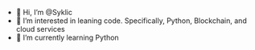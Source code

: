 - 👋 Hi, I’m @Syklic
- 👀 I’m interested in leaning code. Specifically, Python, Blockchain, and cloud services 
- 🌱 I’m currently learning Python

<!---
Syklic/Syklic is a ✨ special ✨ repository because its `README.md` (this file) appears on your GitHub profile.
You can click the Preview link to take a look at your changes.
--->
